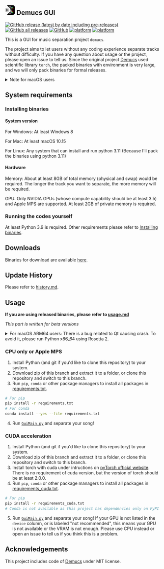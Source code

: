## [![Icon](./icon/icon_32x32.png)](.) Demucs GUI
[![GitHub release (latest by date including pre-releases)](https://img.shields.io/github/v/release/CarlGao4/Demucs-GUI?include_prereleases&style=plastic)](https://github.com/CarlGao4/Demucs-Gui/releases) [![GitHub all releases](https://img.shields.io/github/downloads/CarlGao4/Demucs-GUI/total?style=plastic)](https://github.com/CarlGao4/Demucs-Gui/releases) [![GitHub](https://img.shields.io/github/license/carlgao4/demucs-gui?style=plastic)](LICENSE) [![platform](https://img.shields.io/badge/platform-Windows--64bit-blue?style=plastic)](https://github.com/CarlGao4/Demucs-Gui/releases) [![platform](https://img.shields.io/badge/platform-macOS--64bit%20%7C%20ARM64-yellow?style=plastic)](https://github.com/CarlGao4/Demucs-Gui/releases)

This is a GUI for music separation project `demucs`.

The project aims to let users without any coding experience separate tracks without difficulty. If you have any question about usage or the project, please open an issue to tell us. Since the original project [Demucs](https://github.com/adefossez/demucs) used scientific library `torch`, the packed binaries with environment is very large, and we will only pack binaries for formal releases.

<details id="CannotOpen">
  <summary>Note for macOS users</summary>

If the application cannot be launched due to the Mac's security protection feature, try the following:

1. Right-click on the Demucs-GUI app icon and select "Open".
2. Click "Open" again in the window that appears as follows.
![Open Anyway](./mac_open_anyway.png)

</details>

## System requirements
### Installing binaries
#### System version
For Windows: At least Windows 8

For Mac: At least macOS 10.15

For Linux: Any system that can install and run python 3.11 (Because I'll pack the binaries using python 3.11)

#### Hardware
Memory: About at least 8GB of total memory (physical and swap) would be required. The longer the track you want to separate, the more memory will be required.

GPU: Only NVIDIA GPUs (whose compute capability should be at least 3.5) and Apple MPS are supported. At least 2GB of private memory is required.

### Running the codes yourself
At least Python 3.9 is required. Other requirements please refer to [Installing binaries](#installing-binaries).

## Downloads
Binaries for download are available [here](https://github.com/CarlGao4/Demucs-Gui/releases).

## Update History

Please refer to [history.md](history.md).


## Usage
**If you are using released binaries, please refer to [usage.md](usage.md)**

*This part is written for beta versions*

<details>
  <summary>For macOS ARM64 users: There is a bug related to Qt causing crash. To avoid it, please run Python x86_64 using Rosetta 2.</summary>

According to [Apple Developer Forums](https://developer.apple.com/forums/thread/729355), the crash is caused by manipulating the GUI from a thread other than the main thread. This is exactly what Demucs GUI does: the separation process is time-consuming, so it is run in a separate thread to avoid causing the main window to stop responding. This thread will manipulate the GUI to update the progress bar and retrieve separation parameters from time to time.

But it's strange that the crash only happens on Apple Silicon Macs. Besides, Demucs GUI manipulates the GUI from a separate thread more than once, but the crash only happens when loading a model if you've chosen another model (as long as you've opened the drop-down menu for choosing models even if you didn't choose another model). So the solution is to run Python x86_64 using Rosetta 2, or wait for the bug to be fixed.

</details>

### CPU only or Apple MPS
1. Install Python (and git if you'd like to clone this repository) to your system.
2. Download zip of this branch and extract it to a folder, or clone this repository and switch to this branch.
3. Run `pip`, `conda` or other package managers to install all packages in [requirements.txt](requirements.txt).
```bash
# For pip
pip install -r requirements.txt
# For conda
conda install --yes --file requirements.txt
```
4. Run [`GuiMain.py`](GUI/GuiMain.py) and separate your song!

### CUDA acceleration
1. Install Python (and git if you'd like to clone this repository) to your system.
2. Download zip of this branch and extract it to a folder, or clone this repository and switch to this branch.
3. Install torch with cuda under intructions on [pyTorch official website](https://pytorch.org/get-started/locally/#start-locally). There is no requirement of cuda version, but the version of torch should be at least 2.0.0.
4. Run `pip`, `conda` or other package managers to install all packages in [requirements_cuda.txt](requirements_cuda.txt).
```bash
# For pip
pip install -r requirements_cuda.txt
# Conda is not available as this project has dependencies only on PyPI
```
5. Run [`GuiMain.py`](GUI/GuiMain.py) and separate your song! If your GPU is not listed in the `device` column, or is labeled "not recommended", this means your GPU is not available or the VRAM is not enough. Please use CPU instead or open an issue to tell us if you think this is a problem.

## Acknowledgements
This project includes code of [Demucs](https://github.com/adefossez/demucs) under MIT license.
